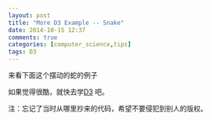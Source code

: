 ```yaml
---
layout: post
title: "More D3 Example -- Snake"
date: 2014-10-15 12:37
comments: true
categories: [computer_science,tips]
tags: D3
---
```

来看下面这个摆动的蛇的例子<!--more-->

<script src="http://d3js.org/d3.v3.min.js"></script> 
<div id="body1">
如果觉得很酷，就快去学<a href="http://d3js.org/">D3</a> 吧。

注：忘记了当时从哪里抄来的代码，希望不要侵犯到别人的版权。
</div>

<script type="text/javascript"> 

var margin = {top: 40, right: 40, bottom: 40, left: 40},
    width = 960 - margin.left - margin.right,
    height = 500 - margin.top - margin.bottom;

var y = d3.scale.ordinal()
    .domain(d3.range(50))
    .rangePoints([0, height]);

var z = d3.scale.linear()
    .domain([10, 0])
    .range(["hsl(62,100%,90%)", "hsl(228,30%,20%)"])
    .interpolate(d3.interpolateHcl);

var svg = d3.select("#body1").append("svg")
    .attr("width", width + margin.left + margin.right)
    .attr("height", height + margin.top + margin.bottom)
  .append("g")
    .attr("transform", "translate(" + margin.left + "," + margin.top + ")");

svg.selectAll("circle")
    .data(y.domain())
  .enter().append("circle")
    .attr("r", 25)
    .attr("cx", 0)
    .attr("cy", y)
    .style("fill", function(d) { return z(Math.abs(d % 20 - 10)); })
  .transition()
    .duration(2500)
    .delay(function(d) { return d * 40; })
    .each(slide);

function slide() {
  var circle = d3.select(this);
  (function repeat() {
    circle = circle.transition()
        .attr("cx", width)
      .transition()
        .attr("cx", 0)
        .each("start", repeat);
  })();
}
</script>


